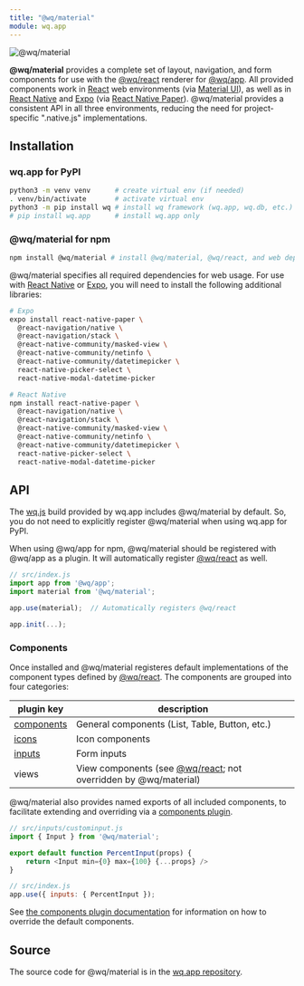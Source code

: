 ```yaml
---
title: "@wq/material"
module: wq.app
---
```


![@wq/material](https://wq.io/images/@wq/material.svg)

**@wq/material** provides a complete set of layout, navigation, and form components for use with the [@wq/react] renderer for [@wq/app].  All provided components work in [React] web environments (via [Material UI]), as well as in [React Native] and [Expo] (via [React Native Paper]).  @wq/material provides a consistent API in all three environments, reducing the need for project-specific ".native.js" implementations.

## Installation

### wq.app for PyPI

```bash
python3 -m venv venv      # create virtual env (if needed)
. venv/bin/activate       # activate virtual env
python3 -m pip install wq # install wq framework (wq.app, wq.db, etc.)
# pip install wq.app      # install wq.app only
```

### @wq/material for npm

```bash
npm install @wq/material # install @wq/material, @wq/react, and web deps
```

@wq/material specifies all required dependencies for web usage.  For use with [React Native] or [Expo], you will need to install the following additional libraries:

```bash
# Expo
expo install react-native-paper \
  @react-navigation/native \
  @react-navigation/stack \
  @react-native-community/masked-view \
  @react-native-community/netinfo \
  @react-native-community/datetimepicker \
  react-native-picker-select \
  react-native-modal-datetime-picker

# React Native
npm install react-native-paper \
  @react-navigation/native \
  @react-navigation/stack \
  @react-native-community/masked-view \
  @react-native-community/netinfo \
  @react-native-community/datetimepicker \
  react-native-picker-select \
  react-native-modal-datetime-picker
```

## API

The [wq.js][wq] build provided by wq.app includes @wq/material by default.  So, you do not need to explicitly register @wq/material when using wq.app for PyPI.

When using @wq/app for npm, @wq/material should be registered with @wq/app as a plugin.  It will automatically register [@wq/react] as well.

```javascript
// src/index.js
import app from '@wq/app';
import material from '@wq/material';

app.use(material);  // Automatically registers @wq/react

app.init(...);
```

### Components

Once installed and @wq/material registeres default implementations of the component types defined by [@wq/react].  The components are grouped into four categories:

plugin key | description
--|--
[components] | General components (List, Table, Button, etc.)
[icons] | Icon components
[inputs] | Form inputs
views | View components (see [@wq/react]; not overridden by @wq/material)

@wq/material also provides named exports of all included components, to facilitate extending and overriding via a [components plugin][components-plugin].

```javascript
// src/inputs/custominput.js
import { Input } from '@wq/material';

export default function PercentInput(props) {
    return <Input min={0} max={100} {...props} />
}

// src/index.js
app.use({ inputs: { PercentInput });
```

See [the components plugin documentation][components-plugin] for information on how to override the default components.

## Source

The source code for @wq/material is in the [wq.app repository][source].

[source]: https://github.com/wq/wq.app/tree/main/packages/material
[@wq/react]: ./react.md
[@wq/app]: ./app.md
[@wq/router]: ./router.md
[wq]: ../wq.md
[components]: ../components/index.md
[icons]: ../icons.md
[inputs]: ../inputs/index.md
[components-plugin]: ../plugins/components.md

[React]: https://reactjs.org
[React Native]: https://reactnative.dev/
[Expo]: https://expo.io/
[Material UI]: https://material-ui.com/
[React Native Paper]: https://callstack.github.io/react-native-paper/
[Formik]: https://formik.org
[React Navigation]: https://reactnavigation.org/
[formik-native]: https://formik.org/docs/guides/react-native
